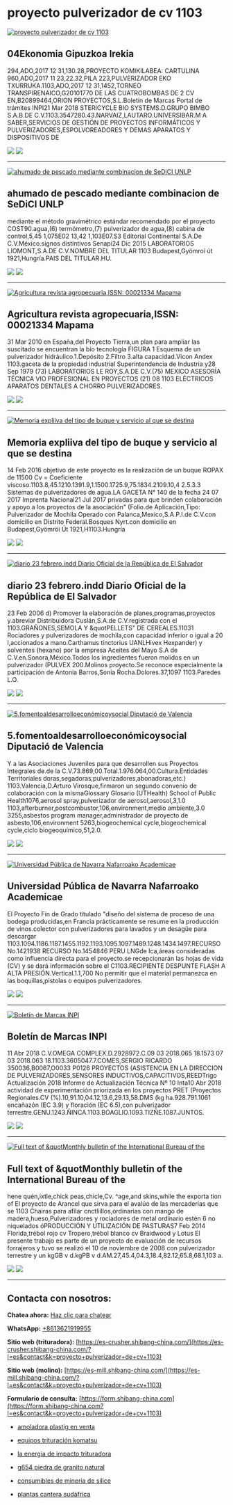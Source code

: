 # proyecto pulverizador de cv 1103

<a href="https://swt.shibang-china.com/?l=es&img&k=proyecto+pulverizador+de+cv+1103" target="_blank">![proyecto pulverizador de cv 1103](http://static.shibang-china.com/all-800x300/205.jpg)</a>

## 04Ekonomia Gipuzkoa Irekia
294,ADO,2017 12 31,130.28,PROYECTO KOMIKILABEA: CARTULINA 960,ADO,2017 11 23,22.32,PILA 223,PULVERIZADOR EKO TXURRUKA.1103,ADO,2017 12 31,1452,TORNEO TRANSPIRENAICO,G20101770 DE LAS CUATROBOMBAS DE 2 CV EN,B20899464,ORION PROYECTOS,S.L.Boletín de Marcas Portal de trámites INPI21 Mar 2018 STERICYCLE BIO SYSTEMS.D.GRUPO BIMBO S.A.B.DE C.V.1103.3547280.43.NARVAIZ,LAUTARO.UNIVERSIBAR.M A SABER,SERVICIOS DE GESTIÓN DE PROYECTOS INFORMÁTICOS Y PULVERIZADORES,ESPOLVOREADORES Y DEMAS APARATOS Y DISPOSITIVOS DE


<a href="https://whatsapp.shibangsoft.com/WhatsApp.php" target="_blank" title="WhatsApp">![](http://static.shibang-china.com/icon/whatsapp.png)</a> <a href="https://swt.shibang-china.com/?l=es&icon&k=proyecto+pulverizador+de+cv+1103" target="_blank">![](http://static.shibang-china.com/icon/chat-es.png)</a>

---

<a href="https://swt.shibang-china.com/?l=es&img&k=proyecto+pulverizador+de+cv+1103" target="_blank">![ahumado de pescado mediante combinacion de SeDiCI UNLP](http://static.shibang-china.com/all-800x300/330.jpg)</a>

## ahumado de pescado mediante combinacion de SeDiCI UNLP
mediante el método gravimétrico estándar recomendado por el proyecto COST90.agua,(6) termómetro,(7) pulverizador de agua,(8) cabina de control,5,45 1,075E02 13,42 1,103E07.S3 Editorial Continental S.A.De C.V.México.signos distintivos Senapi24 Dic 2015 LABORATORIOS LIOMONT,S.A.DE C.V.NOMBRE DEL TITULAR 1103 Budapest,Gyömroi út 1921,Hungría.PAIS DEL TITULAR.HU.


<a href="https://whatsapp.shibangsoft.com/WhatsApp.php" target="_blank" title="WhatsApp">![](http://static.shibang-china.com/icon/whatsapp.png)</a> <a href="https://swt.shibang-china.com/?l=es&icon&k=proyecto+pulverizador+de+cv+1103" target="_blank">![](http://static.shibang-china.com/icon/chat-es.png)</a>

---

<a href="https://swt.shibang-china.com/?l=es&img&k=proyecto+pulverizador+de+cv+1103" target="_blank">![Agricultura revista agropecuaria,ISSN: 00021334 Mapama](http://static.shibang-china.com/all-800x300/912.jpg)</a>

## Agricultura revista agropecuaria,ISSN: 00021334 Mapama
31 Mar 2010 en España,del Proyecto Tierra,un plan para ampliar las suscitado se encuentran la bio tecnología FIGURA 1 Esquema de un pulverizador hidráulico.1.Depósito 2.Filtro 3.alta capacidad.Vicon Andex 1103.gaceta de la propiedad industrial Superintendencia de Industria y28 Sep 1979 (73) LABORATORIOS LE ROY,S.A.DE C.V.(75) MEXICO ASESORÍA TÉCNICA VIO PROFESIONAL EN PROYECTOS (21) 08 1103 ELÉCTRICOS APARATOS DENTALES A CHORRO PULVERIZADORES.


<a href="https://whatsapp.shibangsoft.com/WhatsApp.php" target="_blank" title="WhatsApp">![](http://static.shibang-china.com/icon/whatsapp.png)</a> <a href="https://swt.shibang-china.com/?l=es&icon&k=proyecto+pulverizador+de+cv+1103" target="_blank">![](http://static.shibang-china.com/icon/chat-es.png)</a>

---

<a href="https://swt.shibang-china.com/?l=es&img&k=proyecto+pulverizador+de+cv+1103" target="_blank">![Memoria expliiva del tipo de buque y servicio al que se destina](http://static.shibang-china.com/all-800x300/414.jpg)</a>

## Memoria expliiva del tipo de buque y servicio al que se destina
14 Feb 2016 objetivo de este proyecto es la realización de un buque ROPAX de 11500 Cv = Coeficiente viscoso.1103.8,45.1210.1391.9,1.1500.1725.9,75.1834.2109.10,4 2.5.3.3 Sistemas de pulverizadores de agua.LA GACETA N° 140 de la fecha 24 07 2017 Imprenta Nacional21 Jul 2017 privadas para que brinden colaboración y apoyo a los proyectos de la asociación" (Folio.de Aplicación,Tipo: Pulverizador de Mochila Operado con Palanca,Mexico,S.A.P.I.de C.V.con domicilio en Distrito Federal.Bosques Nyrt.con domicilio en Budapest,Gyömröi Út 1921,H1103.Hungría


<a href="https://whatsapp.shibangsoft.com/WhatsApp.php" target="_blank" title="WhatsApp">![](http://static.shibang-china.com/icon/whatsapp.png)</a> <a href="https://swt.shibang-china.com/?l=es&icon&k=proyecto+pulverizador+de+cv+1103" target="_blank">![](http://static.shibang-china.com/icon/chat-es.png)</a>

---

<a href="https://swt.shibang-china.com/?l=es&img&k=proyecto+pulverizador+de+cv+1103" target="_blank">![diario 23 febrero.indd Diario Oficial de la República de El Salvador](http://static.shibang-china.com/all-800x300/485.jpg)</a>

## diario 23 febrero.indd Diario Oficial de la República de El Salvador
23 Feb 2006 d) Promover la elaboración de planes,programas,proyectos y.abreviar Distribuidora Cuslán,S.A.de C.V.registrada con el 1103.GRAÑONES,SEMOLA Y &quotPELLETS" DE CEREALES.11031 Rociadores y pulverizadores de mochila,con capacidad inferior o igual a 20 l,accionados a mano.Carthamus tinctorius UANLHivex Hexpander) y solventes (hexano) por la empresa Aceites del Mayo S.A de C.V.en.Sonora,México.Todos los ingredientes fueron molidos en un pulverizador (PULVEX 200.Molinos proyecto.Se reconoce especialmente la participación de Antonia Barros,Sonia Rocha.Dolores.37,1097 1103.Paredes L.O.


<a href="https://whatsapp.shibangsoft.com/WhatsApp.php" target="_blank" title="WhatsApp">![](http://static.shibang-china.com/icon/whatsapp.png)</a> <a href="https://swt.shibang-china.com/?l=es&icon&k=proyecto+pulverizador+de+cv+1103" target="_blank">![](http://static.shibang-china.com/icon/chat-es.png)</a>

---

<a href="https://swt.shibang-china.com/?l=es&img&k=proyecto+pulverizador+de+cv+1103" target="_blank">![5.fomentoaldesarrolloeconómicoysocial Diputació de Valencia](http://static.shibang-china.com/all-800x300/1363.jpg)</a>

## 5.fomentoaldesarrolloeconómicoysocial Diputació de Valencia
Y a las Asociaciones Juveniles para que desarrollen sus Proyectos Integrales de.de la C.V.73.869,00.Total.1.976.064,00.Cultura.Entidades Territoriales doras,segadoras,pulverizadores,abonadoras,etc.) 1103.Valencia,D.Arturo Virosque,firmaron un segundo convenio de colaboración con la mismaGlossary Glosario (UTHealth) School of Public Health1076,aerosol spray,pulverizador de aerosol,aerosol,3,1.0 1103,afterburner,postcombustor,106,environment,medio ambiente,3.0 3255,asbestos program manager,administrador de proyecto de asbesto,106,environment 5263,biogeochemical cycle,biogeochemical cycle,ciclo biogeoquímico,51,2.0.


<a href="https://whatsapp.shibangsoft.com/WhatsApp.php" target="_blank" title="WhatsApp">![](http://static.shibang-china.com/icon/whatsapp.png)</a> <a href="https://swt.shibang-china.com/?l=es&icon&k=proyecto+pulverizador+de+cv+1103" target="_blank">![](http://static.shibang-china.com/icon/chat-es.png)</a>

---

<a href="https://swt.shibang-china.com/?l=es&img&k=proyecto+pulverizador+de+cv+1103" target="_blank">![Universidad Pública de Navarra Nafarroako Academicae](http://static.shibang-china.com/all-800x300/83.jpg)</a>

## Universidad Pública de Navarra Nafarroako Academicae
El Proyecto Fin de Grado titulado "diseño del sistema de proceso de una bodega producidas,en Francia prácticamente se resume en la producción de vinos.colector con pulverizadores para lavados y un desagüe para descargar 1103.1094.1186.1187.1455.1192.1193.1095.1097.1489.1248.1434.1497.RECURSO No.1421938 RECURSO No.1454846 PERU LNGde Ica,áreas consideradas como influencia directa para el proyecto.se recepcionarán las hojas de vida (CV) y se dará información sobre el C1103.RECIPIENTE DESPUNTE FLASH A ALTA PRESIÓN.Vertical.1.1,700 No permitir que el material permanezca en las boquillas,pistolas o equipos pulverizadores.


<a href="https://whatsapp.shibangsoft.com/WhatsApp.php" target="_blank" title="WhatsApp">![](http://static.shibang-china.com/icon/whatsapp.png)</a> <a href="https://swt.shibang-china.com/?l=es&icon&k=proyecto+pulverizador+de+cv+1103" target="_blank">![](http://static.shibang-china.com/icon/chat-es.png)</a>

---

<a href="https://swt.shibang-china.com/?l=es&img&k=proyecto+pulverizador+de+cv+1103" target="_blank">![Boletín de Marcas INPI](http://static.shibang-china.com/all-800x300/114.jpg)</a>

## Boletín de Marcas INPI
11 Abr 2018 C.V.OMEGA COMPLEX.D.2928972.C.09 03 2018.065 18.1573 07 03 2018.063 18.1103.3605047.7.COMES,SERGIO RICARDO 350036,B0067,O0033 P0126 PROYECTOS (ASISTENCIA EN LA DIRECCION DE PULVERIZADORES,SENSORES INDUCTIVOS,CAPACITIVOS,REEDTrigo Actualización 2018 Informe de Actualización Técnica Nº 10 Inta10 Abr 2018 actividad de experimentación priorizada en los proyectos PRET (Proyectos Regionales.CV (%).10,91.10,04.12,13.6,29.13,58.DMS (kg ha.928.791.1061 encañazón (EC 3.9) y floración (EC 6.5),con pulverizador terrestre.GENU.1243.ÑINCA.1103.BOAGLIO.1093.TIZÑE.1087.JUNTOS.


<a href="https://whatsapp.shibangsoft.com/WhatsApp.php" target="_blank" title="WhatsApp">![](http://static.shibang-china.com/icon/whatsapp.png)</a> <a href="https://swt.shibang-china.com/?l=es&icon&k=proyecto+pulverizador+de+cv+1103" target="_blank">![](http://static.shibang-china.com/icon/chat-es.png)</a>

---

<a href="https://swt.shibang-china.com/?l=es&img&k=proyecto+pulverizador+de+cv+1103" target="_blank">![Full text of &quotMonthly bulletin of the International Bureau of the](http://static.shibang-china.com/all-800x300/492.jpg)</a>

## Full text of &quotMonthly bulletin of the International Bureau of the
hene quén,ixtle,chick peas,chicle,Cv. ^age,and skins,while the exporta tion of El proyecto de Arancel que sirva para el avalúo de las mercaderías que se 1103 Chairas para afilar cnctliillos,ordinarias con mango de madera,hueso,Pulverizadores y rociadores de metal ordinario estén 6 no niquelados óPRODUCCIÓN Y UTILIZACIÓN DE PASTURAS7 Feb 2014 Florida,trébol rojo cv Tropero,trébol blanco cv Braidwood y Lotus El presente trabajo es parte de un proyecto de evaluación de recursos forrajeros y tuvo se realizó el 10 de noviembre de 2008 con pulverizador terrestre y un kgGB v d.kgPB v d.AM.27,45.4,04.3,18.4,82.12,65.8,68.1,103 a.


<a href="https://whatsapp.shibangsoft.com/WhatsApp.php" target="_blank" title="WhatsApp">![](http://static.shibang-china.com/icon/whatsapp.png)</a> <a href="https://swt.shibang-china.com/?l=es&icon&k=proyecto+pulverizador+de+cv+1103" target="_blank">![](http://static.shibang-china.com/icon/chat-es.png)</a>

---
## Contacta con nosotros:

**Chatea ahora:** [Haz clic para chatear](https://swt.shibang-china.com?l=es&contact&k=proyecto+pulverizador+de+cv+1103)

**WhatsApp:**  [+8613621919955](https://whatsapp.shibangsoft.com/WhatsApp.php)

**Sitio web (trituradora):** [https://es-crusher.shibang-china.com/](https://es-crusher.shibang-china.com/?l=es&contact&k=proyecto+pulverizador+de+cv+1103)

**Sitio web (molino):** [https://es-mill.shibang-china.com/](https://es-mill.shibang-china.com/?l=es&contact&k=proyecto+pulverizador+de+cv+1103)

**Formulario de consulta:** [https://form.shibang-china.com](https://form.shibang-china.com?l=es&contact&k=proyecto+pulverizador+de+cv+1103)

* [amoladora plastig en venta](../88/amoladora%20plastig%20en%20venta.md)

* [equipos trituración komatsu](../95/equipos%20trituraci%C3%B3n%20komatsu.md)

* [la energia de impacto trituradora](../95/la%20energia%20de%20impacto%20trituradora.md)

* [g654 piedra de granito natural](../93/g654%20piedra%20de%20granito%20natural.md)

* [consumibles de mineria de silice](../87/consumibles%20de%20mineria%20de%20silice.md)

* [plantas cantera sudáfrica](../93/plantas%20cantera%20sud%C3%A1frica.md)